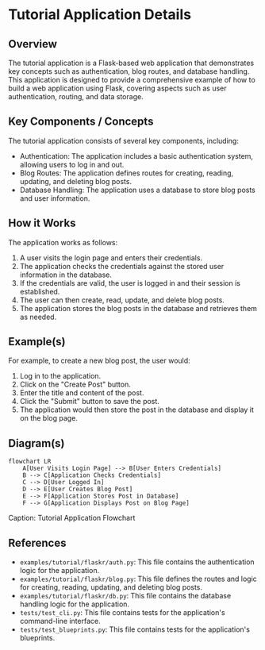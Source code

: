 # Tutorial Application Details
## Overview
The tutorial application is a Flask-based web application that demonstrates key concepts such as authentication, blog routes, and database handling. This application is designed to provide a comprehensive example of how to build a web application using Flask, covering aspects such as user authentication, routing, and data storage.

## Key Components / Concepts
The tutorial application consists of several key components, including:
* Authentication: The application includes a basic authentication system, allowing users to log in and out.
* Blog Routes: The application defines routes for creating, reading, updating, and deleting blog posts.
* Database Handling: The application uses a database to store blog posts and user information.

## How it Works
The application works as follows:
1. A user visits the login page and enters their credentials.
2. The application checks the credentials against the stored user information in the database.
3. If the credentials are valid, the user is logged in and their session is established.
4. The user can then create, read, update, and delete blog posts.
5. The application stores the blog posts in the database and retrieves them as needed.

## Example(s)
For example, to create a new blog post, the user would:
1. Log in to the application.
2. Click on the "Create Post" button.
3. Enter the title and content of the post.
4. Click the "Submit" button to save the post.
5. The application would then store the post in the database and display it on the blog page.

## Diagram(s)
```mermaid
flowchart LR
    A[User Visits Login Page] --> B[User Enters Credentials]
    B --> C[Application Checks Credentials]
    C --> D[User Logged In]
    D --> E[User Creates Blog Post]
    E --> F[Application Stores Post in Database]
    F --> G[Application Displays Post on Blog Page]
```
Caption: Tutorial Application Flowchart

## References
* `examples/tutorial/flaskr/auth.py`: This file contains the authentication logic for the application.
* `examples/tutorial/flaskr/blog.py`: This file defines the routes and logic for creating, reading, updating, and deleting blog posts.
* `examples/tutorial/flaskr/db.py`: This file contains the database handling logic for the application.
* `tests/test_cli.py`: This file contains tests for the application's command-line interface.
* `tests/test_blueprints.py`: This file contains tests for the application's blueprints.